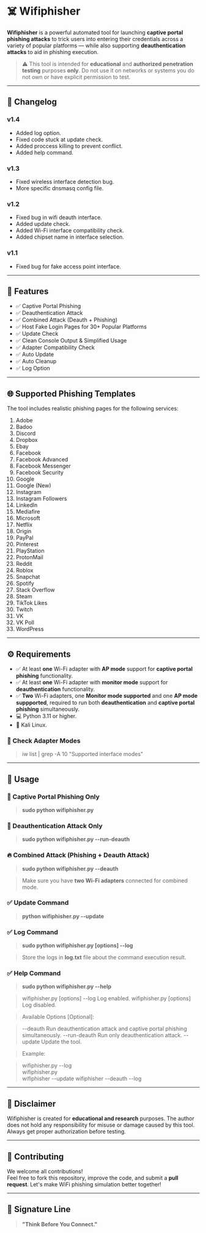 # ☠️ Wifiphisher

**Wifiphisher** is a powerful automated tool for launching **captive portal phishing attacks** to trick users into entering their credentials across a variety of popular platforms — while also supporting **deauthentication attacks** to aid in phishing execution.

> ⚠️ This tool is intended for **educational** and **authorized penetration testing** purposes **only**. Do not use it on networks or systems you do not own or have explicit permission to test.

---

## 🎯 Changelog 

### v1.4
- Added log option.
- Fixed code stuck at update check.
- Added proccess killing to prevent conflict.
- Added help command.
  
### v1.3
- Fixed wireless interface detection bug.
- More specific dnsmasq config file.
  
### v1.2
- Fixed bug in wifi deauth interface.
- Added update check.
- Added Wi-Fi interface compatibility check.
- Added chipset name in interface selection.

### v1.1
- Fixed bug for fake access point interface.

---

## 🎯 Features

- ✅ Captive Portal Phishing
- ✅ Deauthentication Attack
- ✅ Combined Attack (Deauth + Phishing)
- ✅ Host Fake Login Pages for 30+ Popular Platforms
- ✅ Update Check
- ✅ Clean Console Output & Simplified Usage
- ✅ Adapter Compatibility Check
- ✅ Auto Update
- ✅ Auto Cleanup
- ✅ Log Option

---

## 🌐 Supported Phishing Templates

The tool includes realistic phishing pages for the following services:

1. Adobe  
2. Badoo  
3. Discord  
4. Dropbox  
5. Ebay  
6. Facebook  
7. Facebook Advanced  
8. Facebook Messenger  
9. Facebook Security  
10. Google  
11. Google (New)  
12. Instagram  
13. Instagram Followers  
14. LinkedIn  
15. Mediafire  
16. Microsoft  
17. Netflix  
18. Origin  
19. PayPal  
20. Pinterest  
21. PlayStation  
22. ProtonMail  
23. Reddit  
24. Roblox  
25. Snapchat  
26. Spotify  
27. Stack Overflow  
28. Steam  
29. TikTok Likes  
30. Twitch  
31. VK  
32. VK Poll  
33. WordPress  

---

## ⚙️ Requirements

- ✅ At least **one** Wi-Fi adapter with **AP mode** support for **captive portal phishing** functionality.
- ✅ At least **one** Wi-Fi adapter with **monitor mode** support for **deauthentication** functionality.
- ✅ **Two** Wi-Fi adapters, one **Monitor mode supported** and one **AP mode suppported**, required to run both **deauthentication** and **captive portal phishing** simultaneously.
- 💻 Python 3.11 or higher.
- 📡 Kali Linux.

### 📡 Check Adapter Modes
> iw list | grep -A 10 "Supported interface modes"


---


## 🚀 Usage

### 🔐 Captive Portal Phishing Only
> **sudo python wifiphisher.py**

### 📡 Deauthentication Attack Only
> **sudo python wifiphisher.py --run-deauth**

### 🔥 Combined Attack (Phishing + Deauth Attack)
> **sudo python wifiphisher.py --deauth**

> Make sure you have **two Wi-Fi adapters** connected for combined mode.

### ✅ Update Command 
> **python wifiphisher.py --update**

### ✅ Log Command
> **sudo python wifiphisher.py [options] --log**

> Store the logs in **log.txt** file about the command execution result.

### ✅ Help Command
>**sudo python wifiphisher.py --help**

>wifiphisher.py [options] --log    Log enabled.
>wifiphisher.py [options]                Log disabled.

>Available Options [Optional]:

>--deauth              Run deauthentication attack and captive portal phishing simultaneously.
>--run-deauth    Run only deauthentication attack.
>--update              Update the tool.

>Example:

>wifiphisher.py --log	
>wifiphisher.py 		
>wifiphisher --update
>wifiphisher --deauth --log

---

## 📌 Disclaimer

Wifiphisher is created for **educational and research** purposes. The author does not hold any responsibility for misuse or damage caused by this tool. Always get proper authorization before testing.

---

## 🤝 Contributing

We welcome all contributions!  
Feel free to fork this repository, improve the code, and submit a **pull request**. Let's make WiFi phishing simulation better together!

---

## 🧠 Signature Line

> **"Think Before You Connect."**
